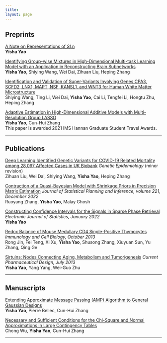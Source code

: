 ```yaml
---
title: 
layout: page
---
```


## Preprints

<p> <a href="https://arxiv.org/abs/2210.08348">A Note on Representations of <em>SL</em>n</a> <br>
    <strong>Yisha Yao</strong> </p>
<p> </p>

<p> <a href="paper_sample5.pdf">Identifying Group-wise Mixtures in High-Dimensional Multi-task Learning Model with an Application in Reconstructing Brain Subnetworks</a> <br>
    <strong>Yisha Yao</strong>, Shiying Wang, Wei Dai, Zihuan Liu, Heping Zhang </p>
<p> </p>
 
<p> <a href="">Identification and Validation of Super-Variants Involving Genes CPA3, SCFD2, LNX1, MAPT, NSF, KANSL1, and WNT3 for Human White Matter Microstructure</a> <br>
    Shiying Wang, Ting Li, Wei Dai, <strong>Yisha Yao</strong>, Cai Li, Tengfei Li, Hongtu Zhu, Heping Zhang </p>  
<p> </p>

<p> <a href="https://arxiv.org/abs/2011.06765">Adaptive Estimation in High-Dimensional Additive Models with Multi-Resolution Group LASSO</a> <br>
    <strong>Yisha Yao</strong>, Cun-Hui Zhang <br>
    This paper is awarded 2021 IMS Hannan Graduate Student Travel Awards. </p>
<p> </p>
<hr>

## Publications
  
<p> <a href="https://www.medrxiv.org/content/10.1101/2022.05.05.22274731v1.full.pdf">Deep Learning Identified Genetic Variants for COVID-19 Related Mortality among 28,097 Affected Cases in UK Biobank</a>  <em>Genetic Epidemiology</em> (minor revision) <br>
    Zihuan Liu, Wei Dai, Shiying Wang, <strong>Yisha Yao</strong>, Heping Zhang </p> 
<p> </p> 

<p> <a href="https://www.sciencedirect.com/science/article/pii/S0378375822000301">Contraction of a Quasi-Bayesian Model with Shrinkage Priors in Precision Matrix Estimation</a>  <em>Journal of Statistical Planning and Inference, volume 221, December 2022</em> <br>
   Ruoyang Zhang, <strong>Yisha Yao</strong>, Malay Ghosh </p>
<p> </p>

<p> <a href="https://projecteuclid.org/journals/electronic-journal-of-statistics/volume-16/issue-1/Constructing-confidence-intervals-for-the-signals-in-sparse-phase-retrieval/10.1214/21-EJS1968.full">Constructing Confidence Intervals for the Signals in Sparse Phase Retrieval</a>  <em>Electronic Journal of Statistics, January 2022</em> <br>
    <strong>Yisha Yao</strong> </p>
<p> </p>

<p> <a href="https://pubmed.ncbi.nlm.nih.gov/24100390/">Redox Balance of Mouse Medullary CD4 Single-Positive Thymocytes</a>  <em>Immunology and Cell Biology, October 2013</em> <br>
    Rong Jin, Fei Teng, Xi Xu, <strong>Yisha Yao</strong>, Shusong Zhang, Xiuyuan Sun, Yu Zhang, Qing Ge  </p>
<p> </p>

<p> <a href="https://pubmed.ncbi.nlm.nih.gov/23888968/">Sirtuins: Nodes Connecting Aging, Metabolism and Tumorigenesis</a>  <em>Current Pharmaceutical Design, July 2013</em> <br>
    <strong>Yisha Yao</strong>, Yang Yang, Wei-Guo Zhu </p>
<p> </p>    
<hr> 


## Manuscripts

<p> <a href="">Extending Approximate Message Passing (AMP) Algorithm to General Gaussian Designs</a> <br>
    <strong>Yisha Yao</strong>, Pierre Bellec, Cun-Hui Zhang </p>
<p> </p>

<p> <a href="">Necessary and Sufficient Conditions for the Chi-Square and Normal Approximations in Large Contingency Tables</a> <br> 
    Chong Wu, <strong>Yisha Yao</strong>, Cun-Hui Zhang </p>
<hr> 



